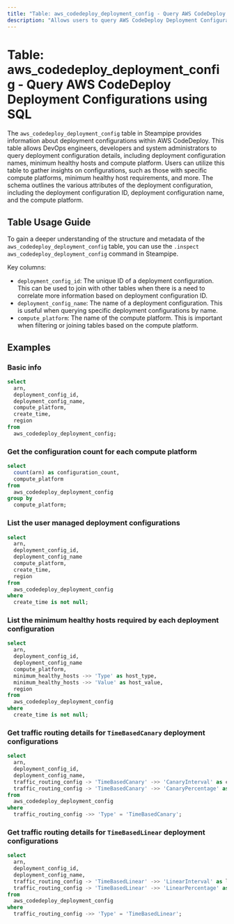 ```yaml
---
title: "Table: aws_codedeploy_deployment_config - Query AWS CodeDeploy Deployment Configurations using SQL"
description: "Allows users to query AWS CodeDeploy Deployment Configurations to retrieve information about the deployment configurations within AWS CodeDeploy service."
---
```


# Table: aws_codedeploy_deployment_config - Query AWS CodeDeploy Deployment Configurations using SQL

The `aws_codedeploy_deployment_config` table in Steampipe provides information about deployment configurations within AWS CodeDeploy. This table allows DevOps engineers, developers and system administrators to query deployment configuration details, including deployment configuration names, minimum healthy hosts and compute platform. Users can utilize this table to gather insights on configurations, such as those with specific compute platforms, minimum healthy host requirements, and more. The schema outlines the various attributes of the deployment configuration, including the deployment configuration ID, deployment configuration name, and the compute platform.

## Table Usage Guide

To gain a deeper understanding of the structure and metadata of the `aws_codedeploy_deployment_config` table, you can use the `.inspect aws_codedeploy_deployment_config` command in Steampipe.

Key columns:

- `deployment_config_id`: The unique ID of a deployment configuration. This can be used to join with other tables when there is a need to correlate more information based on deployment configuration ID.
- `deployment_config_name`: The name of a deployment configuration. This is useful when querying specific deployment configurations by name.
- `compute_platform`: The name of the compute platform. This is important when filtering or joining tables based on the compute platform.

## Examples

### Basic info

```sql
select
  arn,
  deployment_config_id,
  deployment_config_name,
  compute_platform,
  create_time,
  region
from
  aws_codedeploy_deployment_config;
```

### Get the configuration count for each compute platform

```sql
select
  count(arn) as configuration_count,
  compute_platform
from
  aws_codedeploy_deployment_config
group by
  compute_platform;
```

### List the user managed deployment configurations

```sql
select
  arn,
  deployment_config_id,
  deployment_config_name
  compute_platform,
  create_time,
  region
from
  aws_codedeploy_deployment_config
where
  create_time is not null;
```

### List the minimum healthy hosts required by each deployment configuration

```sql
select
  arn,
  deployment_config_id,
  deployment_config_name
  compute_platform,
  minimum_healthy_hosts ->> 'Type' as host_type,
  minimum_healthy_hosts ->> 'Value' as host_value,
  region
from
  aws_codedeploy_deployment_config
where
  create_time is not null;
```

### Get traffic routing details for `TimeBasedCanary` deployment configurations

```sql
select
  arn,
  deployment_config_id,
  deployment_config_name,
  traffic_routing_config -> 'TimeBasedCanary' ->> 'CanaryInterval' as canary_interval,
  traffic_routing_config -> 'TimeBasedCanary' ->> 'CanaryPercentage' as canary_percentage
from
  aws_codedeploy_deployment_config
where
  traffic_routing_config ->> 'Type' = 'TimeBasedCanary';
```

### Get traffic routing details for `TimeBasedLinear` deployment configurations

```sql
select
  arn,
  deployment_config_id,
  deployment_config_name,
  traffic_routing_config -> 'TimeBasedLinear' ->> 'LinearInterval' as linear_interval,
  traffic_routing_config -> 'TimeBasedLinear' ->> 'LinearPercentage' as linear_percentage
from
  aws_codedeploy_deployment_config
where
  traffic_routing_config ->> 'Type' = 'TimeBasedLinear';
```